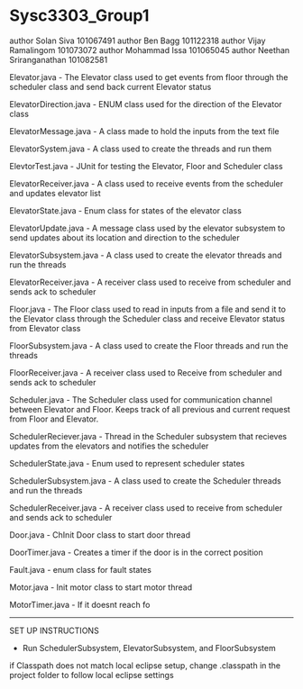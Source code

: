 # Sysc3303_Group1

author Solan Siva 101067491
author Ben Bagg 101122318
author Vijay Ramalingom 101073072
author Mohammad Issa 101065045
author Neethan Sriranganathan 101082581


Elevator.java - The Elevator class used to get events from floor through the scheduler class and send back current Elevator status

ElevatorDirection.java - ENUM class used for the direction of the Elevator class

ElevatorMessage.java - A class made to hold the inputs from the text file

ElevatorSystem.java - A class used to create the threads and run them

ElevtorTest.java - JUnit for testing the Elevator, Floor and Scheduler class

ElevatorReceiver.java - A class used to receive events from the scheduler and updates elevator list

ElevatorState.java - Enum class for states of the elevator class

ElevatorUpdate.java - A message class used by the elevator subsystem to send updates about its location and direction to the scheduler

ElevatorSubsystem.java - A class used to create the elevator threads and run the threads

ElevatorReceiver.java - A receiver class used to receive from scheduler and sends ack to scheduler
 
Floor.java -  The Floor class used to read in inputs from a file and send it to the Elevator class through the Scheduler class and receive Elevator status from Elevator class

FloorSubsystem.java - A class used to create the Floor threads and run the threads

FloorReceiver.java - A receiver class used to Receive from scheduler and sends ack to scheduler

Scheduler.java - The Scheduler class used for communication channel between Elevator and Floor. Keeps track of all previous and current request from Floor and Elevator.

SchedulerReciever.java -  Thread in the Scheduler subsystem that recieves updates from the elevators and notifies the scheduler

SchedulerState.java - Enum used to represent scheduler states

SchedulerSubsystem.java - A class used to create the Scheduler threads and run the threads

SchedulerReceiver.java - A receiver class used to receive from scheduler and sends ack to scheduler

Door.java - ChInit Door class to start door thread

DoorTimer.java - Creates a timer if the door is in the correct position

Fault.java - enum class for fault states

Motor.java -  Init motor class to start motor thread

MotorTimer.java - If it doesnt reach fo



-----------------------------------------------------------------------------------------------------------
SET UP INSTRUCTIONS

- Run SchedulerSubsystem, ElevatorSubsystem, and FloorSubsystem

if Classpath does not match local eclipse setup, change .classpath in the project folder to follow local eclipse settings
